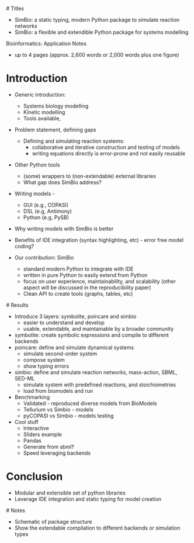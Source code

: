 # Titles

- SimBio: a static typing, modern Python package to simulate reaction networks
- SimBio: a flexible and extendible Python package for systems modelling

Bioinformatics: Application Notes
- up to 4 pages (approx. 2,600 words or 2,000 words plus one figure)

# Introduction

- Generic introduction:
    - Systems biology modelling
    - Kinetic modelling
    - Tools available, 
- Problem statement, defining gaps
    - Defining and simulating reaction systems:
        - collaborative and iterative construction and testing of models
        - writing equations directly is error-prone and not easily reusable
- Other Python tools
    - (some) wrappers to (non-extendable) external libraries
    - What gap does SimBio address?

- Writing models - 
    - GUI (e.g., COPASI)
    - DSL (e.g, Antimony)
    - Python (e.g, PySB)
- Why writing models with SimBio is better 
- Benefits of IDE integration (syntax highlighting, etc) - error free model coding?

- Our contribution: SimBio
    - standard modern Python to integrate with IDE
    - written in pure Python to easily extend from Python
    - focus on user experience, maintainability, and scalability (other aspect will be discussed in the reproducibility paper)
    - Clean API to create tools (graphs, tables, etc)

# Results

- Introduce 3 layers: symbolite, poincare and simbio
    - easier to understand and develop
    - usable, extendable, and maintainable by a broader community
- symbolite: create symbolic expressions and compile to different backends
- poincare: define and simulate dynamical systems
    - simulate second-order system
    - compose system
    - show typing errors
- simbio: define and simulate reaction networks, mass-action, SBML, SED-ML
    - simulate system with predefined reactions, and stoichiometries
    - load from biomodels and run
- Benchmarking 
    - Validated - reproduced diverse models from BioModels
    - Tellurium vs Simbio -  models
    - pyCOPASI vs Simbio - models testing
- Cool stuff
    - Interactive
    - Sliders example
    - Pandas
    - Generate from sbml?
    - Speed leveraging backends

# Conclusion

- Modular and extensible set of python libraries
- Leverage IDE integration and static typing for model creation

# Notes

- Schematic of package structure
- Show the extendable compilation to different backends or simulation types
